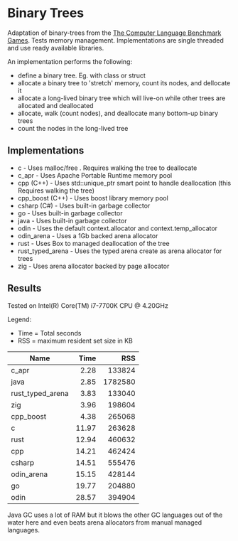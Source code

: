 # Binary Trees
 Adaptation of binary-trees from the [The Computer Language Benchmark Games](https://benchmarksgame-team.pages.debian.net/benchmarksgame/description/binarytrees.html#binarytrees).
Tests memory management. Implementations are single threaded and use ready
available libraries.

An implementation performs the following:
* define a binary tree. Eg. with class or struct
* allocate a binary tree to 'stretch' memory, count its nodes, and dellocate it
* allocate a long-lived binary tree which will live-on while other trees are
allocated and deallocated
* allocate, walk (count nodes), and deallocate many bottom-up binary trees
* count the nodes in the long-lived tree

## Implementations

* c - Uses malloc/free . Requires walking the tree to deallocate
* c_apr - Uses Apache Portable Runtime memory pool
* cpp (C++) - Uses std::unique_ptr smart point to handle deallocation (this Requires
walking the tree)
* cpp_boost (C++) - Uses boost library memory pool
* csharp (C#) - Uses built-in garbage collector
* go - Uses built-in garbage collector
* java - Uses built-in garbage collector
* odin - Uses the default context.allocator and context.temp_allocator
* odin_arena - Uses a 1Gb backed arena allocator
* rust - Uses Box to managed deallocation of the tree
* rust_typed_arena - Uses the typed arena create as arena allocator for trees
* zig - Uses arena allocator backed by page allocator

## Results
Tested on Intel(R) Core(TM) i7-7700K CPU @ 4.20GHz

Legend:
* Time = Total seconds
* RSS = maximum resident set size in KB

| Name             | Time  | RSS     |
| ---------------- | ----: | ------: |
| c_apr            |  2.28 |  133824 |
| java             |  2.85 | 1782580 |
| rust_typed_arena |  3.83 |  133040 |
| zig              |  3.96 |  198604 |
| cpp_boost        |  4.38 |  265068 |
| c                | 11.97 |  263628 |
| rust             | 12.94 |  460632 |
| cpp              | 14.21 |  462424 |
| csharp           | 14.51 |  555476 |
| odin_arena       | 15.15 |  428144 |
| go               | 19.77 |  204880 |
| odin             | 28.57 |  394904 |

Java GC uses a lot of RAM but it blows the other GC languages out of the water
here and even beats arena allocators from manual managed languages.
